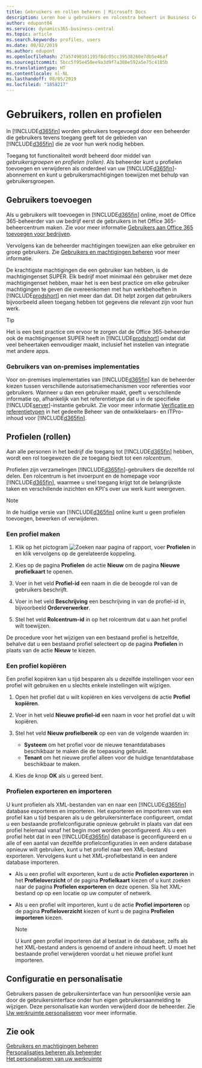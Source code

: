 ```yaml
---
title: Gebruikers en rollen beheren | Microsoft Docs
description: Leren hoe u gebruikers en rolcentra beheert in Business Central.
author: edupont04
ms.service: dynamics365-business-central
ms.topic: article
ms.search.keywords: profiles, users
ms.date: 08/02/2019
ms.author: edupont
ms.openlocfilehash: 27a57490101195f8dc05cc39538260e7db5e46af
ms.sourcegitcommit: 5bcc5f95e450ee9a3d9f7a380e592a5e75c4185b
ms.translationtype: HT
ms.contentlocale: nl-NL
ms.lasthandoff: 08/05/2019
ms.locfileid: "1858217"
---
```

# <a name="understanding-users-roles-and-profiles"></a>Gebruikers, rollen en profielen

In [!INCLUDE[d365fin](includes/d365fin_md.md)] worden gebruikers toegevoegd door een beheerder die gebruikers tevens toegang geeft tot de gebieden van [!INCLUDE[d365fin](includes/d365fin_md.md)] die ze voor hun werk nodig hebben.  

Toegang tot functionaliteit wordt beheerd door middel van *gebruikersgroepen* en *profielen (rollen)*. Als beheerder kunt u profielen toevoegen en verwijderen als onderdeel van uw [!INCLUDE[d365fin](includes/d365fin_md.md)]-abonnement en kunt u gebruikersmachtigingen toewijzen met behulp van gebruikersgroepen.  

## <a name="adding-users"></a>Gebruikers toevoegen

Als u gebruikers wilt toevoegen in [!INCLUDE[d365fin](includes/d365fin_md.md)] online, moet de Office 365-beheerder van uw bedrijf eerst de gebruikers in het Office 365-beheercentrum maken. Zie voor meer informatie [Gebruikers aan Office 365 toevoegen voor bedrijven](https://aka.ms/CreateOffice365Users).

Vervolgens kan de beheerder machtigingen toewijzen aan elke gebruiker en groep gebruikers. Zie [Gebruikers en machtigingen beheren](ui-how-users-permissions.md) voor meer informatie.  

De krachtigste machtigingen die een gebruiker kan hebben, is de machtigingenset SUPER. Elk bedrijf moet minimaal één gebruiker met deze machtigingenset hebben, maar het is een best practice om elke gebruiker machtigingen te geven die overeenkomen met hun werkbehoeften in [!INCLUDE[prodshort](includes/prodshort.md)] en niet meer dan dat. Dit helpt zorgen dat gebruikers bijvoorbeeld alleen toegang hebben tot gegevens die relevant zijn voor hun werk.  

> [!TIP]
> Het is een best practice om ervoor te zorgen dat de Office 365-beheerder ook de machtigingenset SUPER heeft in [!INCLUDE[prodshort](includes/prodshort.md)] omdat dat veel beheertaken eenvoudiger maakt, inclusief het instellen van integratie met andere apps.

### <a name="users-of-on-premises-deployments"></a>Gebruikers van on-premises implementaties

Voor on-premises implementaties van [!INCLUDE[d365fin](includes/d365fin_md.md)] kan de beheerder kiezen tussen verschillende autorisatiemechanismen voor referenties voor gebruikers. Wanneer u dan een gebruiker maakt, geeft u verschillende informatie op, afhankelijk van het referentietype dat u in de specifieke [!INCLUDE[server](includes/server.md)]-instantie gebruikt. Zie voor meer informatie [Verificatie en referentietypen](/dynamics365/business-central/dev-itpro/administration/users-credential-types) in het gedeelte Beheer van de ontwikkelaars- en ITPro-inhoud voor [!INCLUDE[d365fin](includes/d365fin_md.md)].  

## <a name="profiles-roles"></a>Profielen (rollen)

Aan alle personen in het bedrijf die toegang tot [!INCLUDE[d365fin](includes/d365fin_md.md)] hebben, wordt een rol toegewezen die ze toegang biedt tot een *rolcentrum*.

Profielen zijn verzamelingen [!INCLUDE[d365fin](includes/d365fin_md.md)]-gebruikers die dezelfde rol delen. Een rolcentrum is het invoerpunt en de homepage voor [!INCLUDE[d365fin](includes/d365fin_md.md)], waarmee u snel toegang krijgt tot de belangrijkste taken en verschillende inzichten en KPI's over uw werk kunt weergeven.  

> [!NOTE]  
>  In de huidige versie van [!INCLUDE[d365fin](includes/d365fin_md.md)] online kunt u geen profielen toevoegen, bewerken of verwijderen.  

### <a name="CreateProfile"></a>Een profiel maken

1.  Klik op het pictogram ![Zoeken naar pagina of rapport](media/ui-search/search_small.png "pictogram Zoeken naar pagina of rapport"), voer **Profielen** in en klik vervolgens op de gerelateerde koppeling.  

2.  Kies op de pagina **Profielen** de actie **Nieuw** om de pagina **Nieuwe profielkaart** te openen.  

3.  Voer in het veld **Profiel-id** een naam in die de beoogde rol van de gebruikers beschrijft.  

4.  Voer in het veld **Beschrijving** een beschrijving in van de profiel-id in, bijvoorbeeld **Orderverwerker**.  

5.  Stel het veld **Rolcentrum-id** in op het rolcentrum dat u aan het profiel wilt toewijzen.  

De procedure voor het wijzigen van een bestaand profiel is hetzelfde, behalve dat u een bestaand profiel selecteert op de pagina **Profielen** in plaats van de actie **Nieuw** te kiezen.  


### <a name="copy-a-profile"></a>Een profiel kopiëren
Een profiel kopiëren kan u tijd besparen als u dezelfde instellingen voor een profiel wilt gebruiken en u slechts enkele instellingen wilt wijzigen.

1.  Open het profiel dat u wilt kopiëren en kies vervolgens de actie **Profiel kopiëren**.

2.  Voer in het veld **Nieuwe profiel-id** een naam in voor het profiel dat u wilt kopiëren.

3.  Stel het veld **Nieuw profielbereik** op een van de volgende waarden in:

    - **Systeem** om het profiel voor de nieuwe tenantdatabases beschikbaar te maken die de toepassing gebruikt.
    - **Tenant** om het nieuwe profiel alleen voor de huidige tenantdatabase beschikbaar te maken.
4. Kies de knop **OK** als u gereed bent.

### <a name="ExportImportProfile"></a>Profielen exporteren en importeren

U kunt profielen als XML-bestanden van en naar een [!INCLUDE[d365fin](includes/d365fin_md.md)] database exporteren en importeren. Het exporteren en importeren van een profiel kan u tijd besparen als u de gebruikersinterface configureert, omdat u een bestaande profielconfiguratie opnieuw gebruikt in plaats van dat een profiel helemaal vanaf het begin moet worden geconfigureerd. Als u een profiel hebt dat in een [!INCLUDE[d365fin](includes/d365fin_md.md)] database is geconfigureerd en u alle of een aantal van dezelfde profielconfiguraties in een andere database opnieuw wilt gebruiken, kunt u het profiel naar een XML-bestand exporteren. Vervolgens kunt u het XML-profielbestand in een andere database importeren.

-   Als u een profiel wilt exporteren, kunt u de actie **Profielen exporteren** in het **Profieloverzicht** of de pagina **Profielkaart** kiezen of u kunt zoeken naar de pagina **Profielen exporteren** en deze openen. Sla het XML-bestand op op een locatie op uw computer of netwerk.

-   Als u een profiel wilt importeren, kunt u de actie **Profiel importeren** op de pagina **Profieloverzicht** kiezen of kunt u de pagina **Profielen importeren** kiezen.

    > [!NOTE]  
    >  U kunt geen profiel importeren dat al bestaat in de database, zelfs als het XML-bestand anders is genoemd of andere inhoud heeft. U moet het bestaande profiel verwijderen voordat u het nieuwe profiel kunt importeren.


## <a name="configuration-and-personalization"></a>Configuratie en personalisatie
<!--The concept of UI customization in [!INCLUDE[d365fin](includes/d365fin_md.md)] is divided in two:  

-   Configuration, performed by the administrator  

-   Personalization, performed by users  

The administrator configures the user interface for multiple users by customizing the user interface for a profile that the users are assigned to.  -->

Gebruikers passen de gebruikersinterface van hun persoonlijke versie aan door de gebruikersinterface onder hun eigen gebruikersaanmelding te wijzigen. Deze personalisatie kan worden verwijderd door de beheerder. Zie [Uw werkruimte personaliseren](ui-personalization-user.md) voor meer informatie.  

## <a name="see-also"></a>Zie ook  
[Gebruikers en machtigingen beheren](ui-how-users-permissions.md)  
[Personalisaties beheren als beheerder](ui-personalization-manage.md)  
[Het personaliseren van uw werkruimte](ui-personalization-user.md)  
